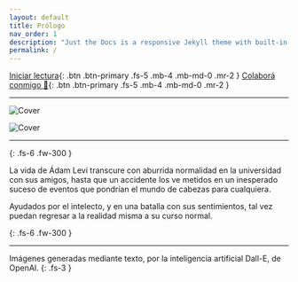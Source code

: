 ```yaml
---
layout: default
title: Prólogo
nav_order: 1
description: "Just the Docs is a responsive Jekyll theme with built-in search that is easily customizable and hosted on GitHub Pages."
permalink: /
---
```



[Iniciar lectura](/docs/1-inicio.md){: .btn .btn-primary .fs-5 .mb-4 .mb-md-0 .mr-2 }  [Colaborá conmigo 🧡](colabora){: .btn .btn-primary .fs-5 .mb-4 .mb-md-0 .mr-2 }


---

<img src="https://kierprev.github.io/DentroDelOrigen/assets/images/Cover-web.gif" alt="Cover" style="max-width: 50%;"/> 

![Cover](https://kierprev.github.io/DentroDelOrigen/assets/images/Cover-web.gif)


---


{: .fs-6 .fw-300 }

La vida de Ádam Levi transcure con aburrida normalidad en la universidad con sus amigos, hasta que un accidente los ve metidos en un inesperado suceso de eventos que pondrían el mundo de cabezas para cualquiera.

Ayudados por el intelecto, y en una batalla con sus sentimientos, tal vez puedan regresar a la realidad misma a su curso normal.

{: .fs-6 .fw-300 }

---

Imágenes generadas mediante texto, por la inteligencia artificial Dall-E, de OpenAI.
{: .fs-3 }

